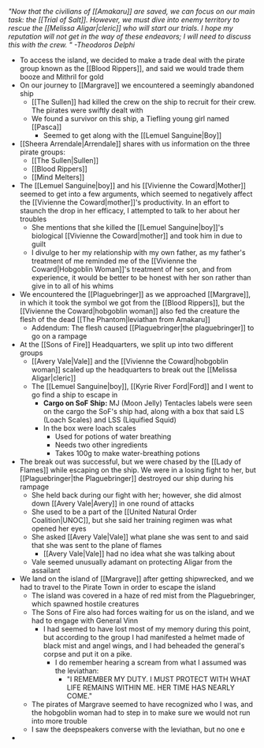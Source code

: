 *"Now that the civilians of [[Amakaru]] are saved, we can focus on our main task: the [[Trial of Salt]]. However, we must dive into enemy territory to rescue the [[Melissa Aligar|cleric]] who will start our trials. I hope my reputation will not get in the way of these endeavors; I will need to discuss this with the crew. " -Theodoros Delphi*

- To access the island, we decided to make a trade deal with the pirate group known as the [[Blood Rippers]], and said we would trade them booze and Mithril for gold
- On our journey to [[Margrave]] we encountered a seemingly abandoned ship
	- [[The Sullen]] had killed the crew on the ship to recruit for their crew. The pirates were swiftly dealt with
	- We found a survivor on this ship, a Tiefling young girl named [[Pasca]]
		- Seemed to get along with the [[Lemuel Sanguine|Boy]]
- [[Sheera Arrendale|Arrendale]] shares with us information on the three pirate groups:
	- [[The Sullen|Sullen]]
	- [[Blood Rippers]]
	- [[Mind Melters]]
- The [[Lemuel Sanguine|boy]] and his [[Vivienne the Coward|Mother]] seemed to get into a few arguments, which seemed to negatively affect the [[Vivienne the Coward|mother]]'s productivity. In an effort to staunch the drop in her efficacy, I attempted to talk to her about her troubles
	- She mentions that she killed the [[Lemuel Sanguine|boy]]'s biological [[Vivienne the Coward|mother]] and took him in due to guilt
	- I divulge to her my relationship with my own father, as my father's treatment of me reminded me of the [[Vivienne the Coward|Hobgoblin Woman]]'s treatment of her son, and from experience, it would be better to be honest with her son rather than give in to all of his whims
- We encountered the [[Plaguebringer]] as we approached [[Margrave]], in which it took the symbol we got from the [[Blood Rippers]], but the [[Vivienne the Coward|hobgoblin woman]] also fed the creature the flesh of the dead [[The Phantom|leviathan from Amakaru]] 
	- Addendum: The flesh caused [[Plaguebringer|the plaguebringer]] to go on a rampage
- At the [[Sons of Fire]] Headquarters, we split up into two different groups
	- [[Avery Vale|Vale]] and the [[Vivienne the Coward|hobgoblin woman]]  scaled up the headquarters to break out the [[Melissa Aligar|cleric]]
	- The [[Lemuel Sanguine|boy]], [[Kyrie River Ford|Ford]] and I went to go find a ship to escape in
		-  **Cargo on SoF Ship:** MJ (Moon Jelly) Tentacles labels were seen on the cargo the SoF's ship had, along with a box that said LS (Loach Scales) and LSS (Liquified Squid)
	    - In the box were loach scales
	        - Used for potions of water breathing
            - Needs two other ingredients
            - Takes 100g to make water-breathing potions
- The break out was successful, but we were chased by the [[Lady of Flames]] while escaping on the ship. We were in a losing fight to her, but [[Plaguebringer|the Plaguebringer]] destroyed our ship during his rampage 
	-  She held back during our fight with her; however, she did almost down [[Avery Vale|Avery]] in one round of attacks
	- She used to be a part of the [[United Natural Order Coalition|UNOC]], but she said her training regimen was what opened her eyes
    - She asked [[Avery Vale|Vale]] what plane she was sent to and said that she was sent to the plane of flames
        - [[Avery Vale|Vale]] had no idea what she was talking about
	- Vale seemed unusually adamant on protecting Aligar from the assailant
- We land on the island of [[Margrave]] after getting shipwrecked, and we had to travel to the Pirate Town in order to escape the island
	- The island was covered in a haze of red mist from the Plaguebringer, which spawned hostile creatures
	- The Sons of Fire also had forces waiting for us on the island, and we had to engage with General Vinn
		- I had seemed to have lost most of my memory during this point, but according to the group I had manifested a helmet made of black mist and angel wings, and I had beheaded the general's corpse and put it on a pike. 
			- I do remember hearing a scream from what I assumed was the leviathan: 
				- "I REMEMBER MY DUTY. I MUST PROTECT WITH WHAT LIFE REMAINS WITHIN ME. HER TIME HAS NEARLY COME."
	- The pirates of Margrave seemed to have recognized who I was, and the hobgoblin woman had to step in to make sure we would not run into more trouble
	- I saw the deepspeakers converse with the leviathan, but no one e
- 